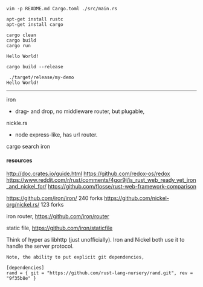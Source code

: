 
```
vim -p README.md Cargo.toml ./src/main.rs

apt-get install rustc
apt-get install cargo

cargo clean
cargo build
cargo run

Hello World!

cargo build --release

 ./target/release/my-demo
Hello World!

```


----


iron 
  - drag- and drop, no middleware router, but plugable,

nickle.rs 
  - node express-like, has url router.


cargo search iron

#### resources

http://doc.crates.io/guide.html
https://github.com/redox-os/redox
https://www.reddit.com/r/rust/comments/4gor9j/is_rust_web_ready_yet_iron_and_nickel_for/
https://github.com/flosse/rust-web-framework-comparison


https://github.com/iron/iron/                            240 forks
https://github.com/nickel-org/nickel.rs/                 123 forks

iron router,
https://github.com/iron/router

static file,
https://github.com/iron/staticfile


Think of hyper as libhttp (just unofficially). Iron and Nickel both use it to handle the server protocol. 

```
Note, the ability to put explicit git dependencies,

[dependencies]
rand = { git = "https://github.com/rust-lang-nursery/rand.git", rev = "9f35b8e" }
```
